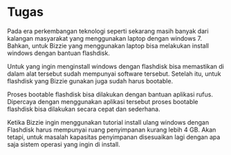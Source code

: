 # Tugas
Pada era perkembangan teknologi seperti sekarang masih banyak dari kalangan masyarakat yang menggunakan laptop dengan windows 7. Bahkan, untuk Bizzie yang menggunakan laptop bisa melakukan install windows dengan bantuan flashdisk.

Untuk yang ingin menginstall windows dengan flashdisk bisa memastikan di dalam alat tersebut sudah mempunyai software tersebut. Setelah itu, untuk flashdisk yang Bizzie gunakan juga sudah harus bootable.

Proses bootable flashdisk bisa dilakukan dengan bantuan aplikasi rufus. Dipercaya dengan menggunakan aplikasi tersebut proses bootable flashdisk bisa dilakukan secara cepat dan sederhana.

Ketika Bizzie ingin menggunakan tutorial install ulang windows dengan Flashdisk harus mempunyai ruang penyimpanan kurang lebih 4 GB. Akan tetapi, untuk masalah kapasitas penyimpanan disesuaikan lagi dengan apa saja sistem operasi yang ingin di install.
